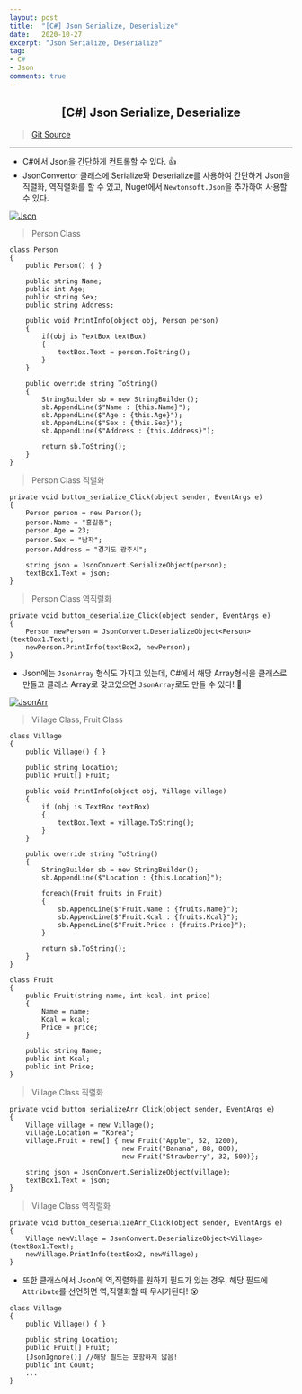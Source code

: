 ```yaml
---
layout: post
title:  "[C#] Json Serialize, Deserialize"
date:   2020-10-27
excerpt: "Json Serialize, Deserialize"
tag: 
- C# 
- Json
comments: true
---
```


## <center>[C#] Json Serialize, Deserialize</center> 

>[Git Source](https://github.com/chanos-dev/blogcode/tree/master/20-1027)

--- 

- C#에서 Json을 간단하게 컨트롤할 수 있다. 👍
- JsonConvertor 클래스에 Serialize와 Deserialize를 사용하여 간단하게 Json을 직렬화, 역직렬화를 할 수 있고, Nuget에서 `Newtonsoft.Json`을 추가하여 사용할 수 있다.

<a href="{{ site.url }}/images/posts/2020-10-27/Json.png"><img src="{{ site.url }}/images/posts/2020-10-27/Json.png" alt="Json"></a> 

>Person Class

```
class Person
{
    public Person() { }

    public string Name;
    public int Age;
    public string Sex;
    public string Address;
    
    public void PrintInfo(object obj, Person person)
    {
        if(obj is TextBox textBox)
        {
            textBox.Text = person.ToString();
        }
    }

    public override string ToString()
    {
        StringBuilder sb = new StringBuilder();
        sb.AppendLine($"Name : {this.Name}");
        sb.AppendLine($"Age : {this.Age}");
        sb.AppendLine($"Sex : {this.Sex}");
        sb.AppendLine($"Address : {this.Address}");

        return sb.ToString();
    }
}
```

>Person Class 직렬화

```
private void button_serialize_Click(object sender, EventArgs e)
{
    Person person = new Person();
    person.Name = "홍길동";
    person.Age = 23;
    person.Sex = "남자";
    person.Address = "경기도 광주시";

    string json = JsonConvert.SerializeObject(person);
    textBox1.Text = json;
}
```

>Person Class 역직렬화

```
private void button_deserialize_Click(object sender, EventArgs e)
{
    Person newPerson = JsonConvert.DeserializeObject<Person>(textBox1.Text);
    newPerson.PrintInfo(textBox2, newPerson);
}
```

- Json에는 `JsonArray` 형식도 가지고 있는데, C#에서 해당 Array형식을 클래스로 만들고 클래스 Array로 갖고있으면 `JsonArray`로도 만들 수 있다! 👏

<a href="{{ site.url }}/images/posts/2020-10-27/JsonArr.png"><img src="{{ site.url }}/images/posts/2020-10-27/JsonArr.png" alt="JsonArr"></a> 

> Village Class, Fruit Class

```
class Village
{
    public Village() { }

    public string Location;
    public Fruit[] Fruit;

    public void PrintInfo(object obj, Village village)
    {
        if (obj is TextBox textBox)
        {
            textBox.Text = village.ToString();
        }
    }

    public override string ToString()
    {
        StringBuilder sb = new StringBuilder();
        sb.AppendLine($"Location : {this.Location}");

        foreach(Fruit fruits in Fruit)
        {
            sb.AppendLine($"Fruit.Name : {fruits.Name}");
            sb.AppendLine($"Fruit.Kcal : {fruits.Kcal}");
            sb.AppendLine($"Fruit.Price : {fruits.Price}");
        }            

        return sb.ToString();
    }
}

class Fruit
{
    public Fruit(string name, int kcal, int price)
    {
        Name = name;
        Kcal = kcal;
        Price = price;
    }

    public string Name;
    public int Kcal;
    public int Price;
}
```

> Village Class 직렬화

```
private void button_serializeArr_Click(object sender, EventArgs e)
{
    Village village = new Village();
    village.Location = "Korea";
    village.Fruit = new[] { new Fruit("Apple", 52, 1200),
                            new Fruit("Banana", 88, 800),
                            new Fruit("Strawberry", 32, 500)};

    string json = JsonConvert.SerializeObject(village);
    textBox1.Text = json;
}
```

> Village Class 역직렬화

```
private void button_deserializeArr_Click(object sender, EventArgs e)
{
    Village newVillage = JsonConvert.DeserializeObject<Village>(textBox1.Text);
    newVillage.PrintInfo(textBox2, newVillage);
} 
```

- 또한 클래스에서 Json에 역,직렬화를 원하지 필드가 있는 경우, 해당 필드에 `Attribute`를 선언하면 역,직렬화할 때 무시가된다! 😮

```
class Village
{
    public Village() { }

    public string Location;
    public Fruit[] Fruit;
    [JsonIgnore()] //해당 필드는 포함하지 않음!
    public int Count;
    ...
}
```